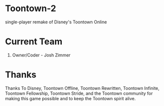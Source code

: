 # Toontown-2
single-player remake of Disney's Toontown Online

# Current Team

1. Owner/Coder - Josh Zimmer 

# Thanks

Thanks To Disney, Toontown Offline, Toontown Rewritten, Toontown Infinite, Toontown Fellowship, Toontown Stride, 
and the Toontown community for making this game possible and to keep the Toontown spirit alive.


